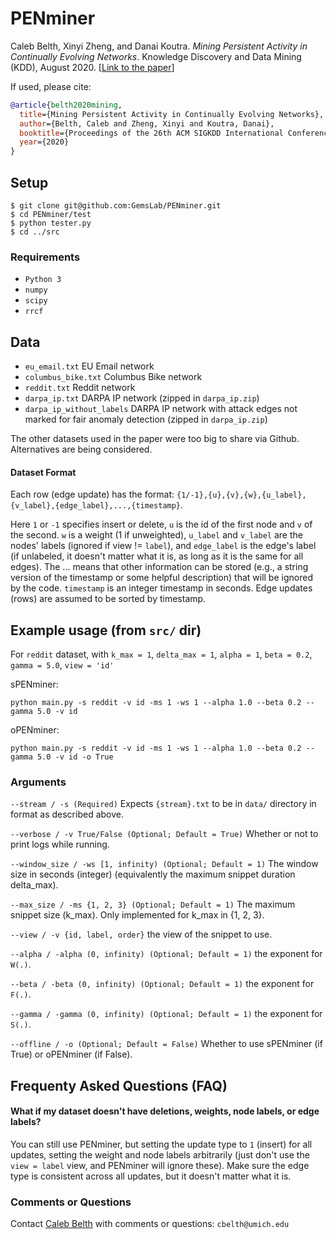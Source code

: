 # PENminer

Caleb Belth, Xinyi Zheng, and Danai Koutra. _Mining Persistent Activity in Continually Evolving Networks_. Knowledge Discovery and Data Mining (KDD), August 2020. [[Link to the paper](https://quickshift.xyz/public/assets/documents/belth-2020-KDD-PENminer.pdf)]

If used, please cite:
```bibtex
@article{belth2020mining,
  title={Mining Persistent Activity in Continually Evolving Networks},
  author={Belth, Caleb and Zheng, Xinyi and Koutra, Danai},
  booktitle={Proceedings of the 26th ACM SIGKDD International Conference on Knowledge Discovery \&amp; Data Mining},
  year={2020}
}
```

## Setup

```
$ git clone git@github.com:GemsLab/PENminer.git
$ cd PENminer/test
$ python tester.py
$ cd ../src
```

### Requirements 

- `Python 3`
- `numpy`
- `scipy`
- `rrcf`

## Data

- `eu_email.txt` EU Email network
- `columbus_bike.txt` Columbus Bike network
- `reddit.txt` Reddit network
- `darpa_ip.txt` DARPA IP network (zipped in `darpa_ip.zip`)
- `darpa_ip_without_labels` DARPA IP network with attack edges not marked for fair anomaly detection (zipped in `darpa_ip.zip`)

The other datasets used in the paper were too big to share via Github. Alternatives are being considered.

#### Dataset Format

Each row (edge update) has the format: `{1/-1},{u},{v},{w},{u_label},{v_label},{edge_label},...,{timestamp}`.

Here `1` or `-1` specifies insert or delete, `u` is the id of the first node and `v` of the second. `w` is a weight (1 if unweighted), `u_label` and `v_label` are the nodes' labels (ignored if view != `label`), and `edge_label` is the edge's label (if unlabeled, it doesn't matter what it is, as long as it is the same for all edges). The ... means that other information can be stored (e.g., a string version of the timestamp or some helpful description) that will be ignored by the code. `timestamp` is an integer timestamp in seconds. Edge updates (rows) are assumed to be sorted by timestamp. 

## Example usage (from `src/` dir)

For `reddit` dataset, with `k_max = 1`, `delta_max = 1`, `alpha = 1`, `beta = 0.2`, `gamma = 5.0`, `view = 'id'`

sPENminer:

`python main.py -s reddit -v id -ms 1 -ws 1 --alpha 1.0 --beta 0.2 --gamma 5.0 -v id`

oPENminer:

`python main.py -s reddit -v id -ms 1 -ws 1 --alpha 1.0 --beta 0.2 --gamma 5.0 -v id -o True`

### Arguments

`--stream / -s (Required)` Expects `{stream}.txt` to be in `data/` directory in format as described above.

`--verbose / -v True/False (Optional; Default = True)` Whether or not to print logs while running.

`--window_size / -ws [1, infinity) (Optional; Default = 1)` The window size in seconds (integer) (equivalently the maximum snippet duration delta_max).

`--max_size / -ms {1, 2, 3} (Optional; Default = 1)` The maximum snippet size (k_max). Only implemented for k_max in {1, 2, 3}.

`--view / -v {id, label, order}` the view of the snippet to use. 

`--alpha / -alpha (0, infinity) (Optional; Default = 1)` the exponent for `W(.)`.

`--beta / -beta (0, infinity) (Optional; Default = 1)` the exponent for `F(.)`.

`--gamma / -gamma (0, infinity) (Optional; Default = 1)` the exponent for `S(.)`.

`--offline / -o (Optional; Default = False)` Whether to use sPENminer (if True) or oPENminer (if False).

## Frequenty Asked Questions (FAQ)

#### What if my dataset doesn't have deletions, weights, node labels, or edge labels? 

You can still use PENminer, but setting the update type to `1` (insert) for all updates, setting the weight and node labels arbitrarily (just don't use the `view = label` view, and PENminer will ignore these). Make sure the edge type is consistent across all updates, but it doesn't matter what it is. 

### Comments or Questions

Contact [Caleb Belth](https://quickshift.xyz/) with comments or questions: `cbelth@umich.edu`

